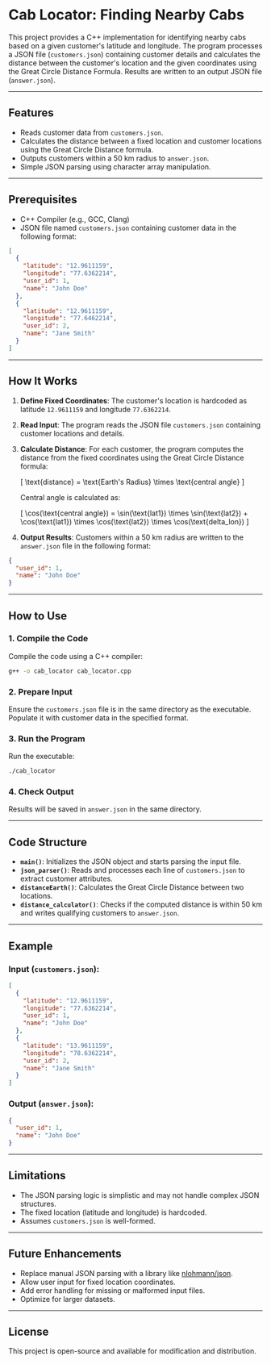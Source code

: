 # Cab Locator: Finding Nearby Cabs

This project provides a C++ implementation for identifying nearby cabs based on a given customer's latitude and longitude. The program processes a JSON file (`customers.json`) containing customer details and calculates the distance between the customer's location and the given coordinates using the Great Circle Distance Formula. Results are written to an output JSON file (`answer.json`).

---

## Features
- Reads customer data from `customers.json`.
- Calculates the distance between a fixed location and customer locations using the Great Circle Distance formula.
- Outputs customers within a 50 km radius to `answer.json`.
- Simple JSON parsing using character array manipulation.

---

## Prerequisites
- C++ Compiler (e.g., GCC, Clang)
- JSON file named `customers.json` containing customer data in the following format:

```json
[
  {
    "latitude": "12.9611159",
    "longitude": "77.6362214",
    "user_id": 1,
    "name": "John Doe"
  },
  {
    "latitude": "12.9611159",
    "longitude": "77.6462214",
    "user_id": 2,
    "name": "Jane Smith"
  }
]
```

---

## How It Works
1. **Define Fixed Coordinates**: The customer's location is hardcoded as latitude `12.9611159` and longitude `77.6362214`.
2. **Read Input**: The program reads the JSON file `customers.json` containing customer locations and details.
3. **Calculate Distance**: For each customer, the program computes the distance from the fixed coordinates using the Great Circle Distance formula:
   
   \[ \text{distance} = \text{Earth's Radius} \times \text{central angle} \]

   Central angle is calculated as:

   \[ \cos(\text{central angle}) = \sin(\text{lat1}) \times \sin(\text{lat2}) + \cos(\text{lat1}) \times \cos(\text{lat2}) \times \cos(\text{delta\_lon}) \]

4. **Output Results**: Customers within a 50 km radius are written to the `answer.json` file in the following format:

```json
{
  "user_id": 1,
  "name": "John Doe"
}
```

---

## How to Use

### 1. Compile the Code
Compile the code using a C++ compiler:
```bash
g++ -o cab_locator cab_locator.cpp
```

### 2. Prepare Input
Ensure the `customers.json` file is in the same directory as the executable. Populate it with customer data in the specified format.

### 3. Run the Program
Run the executable:
```bash
./cab_locator
```

### 4. Check Output
Results will be saved in `answer.json` in the same directory.

---

## Code Structure
- **`main()`**: Initializes the JSON object and starts parsing the input file.
- **`json_parser()`**: Reads and processes each line of `customers.json` to extract customer attributes.
- **`distanceEarth()`**: Calculates the Great Circle Distance between two locations.
- **`distance_calculator()`**: Checks if the computed distance is within 50 km and writes qualifying customers to `answer.json`.

---

## Example
### Input (`customers.json`):
```json
[
  {
    "latitude": "12.9611159",
    "longitude": "77.6362214",
    "user_id": 1,
    "name": "John Doe"
  },
  {
    "latitude": "13.9611159",
    "longitude": "78.6362214",
    "user_id": 2,
    "name": "Jane Smith"
  }
]
```

### Output (`answer.json`):
```json
{
  "user_id": 1,
  "name": "John Doe"
}
```

---

## Limitations
- The JSON parsing logic is simplistic and may not handle complex JSON structures.
- The fixed location (latitude and longitude) is hardcoded.
- Assumes `customers.json` is well-formed.

---

## Future Enhancements
- Replace manual JSON parsing with a library like [nlohmann/json](https://github.com/nlohmann/json).
- Allow user input for fixed location coordinates.
- Add error handling for missing or malformed input files.
- Optimize for larger datasets.

---

## License
This project is open-source and available for modification and distribution.

